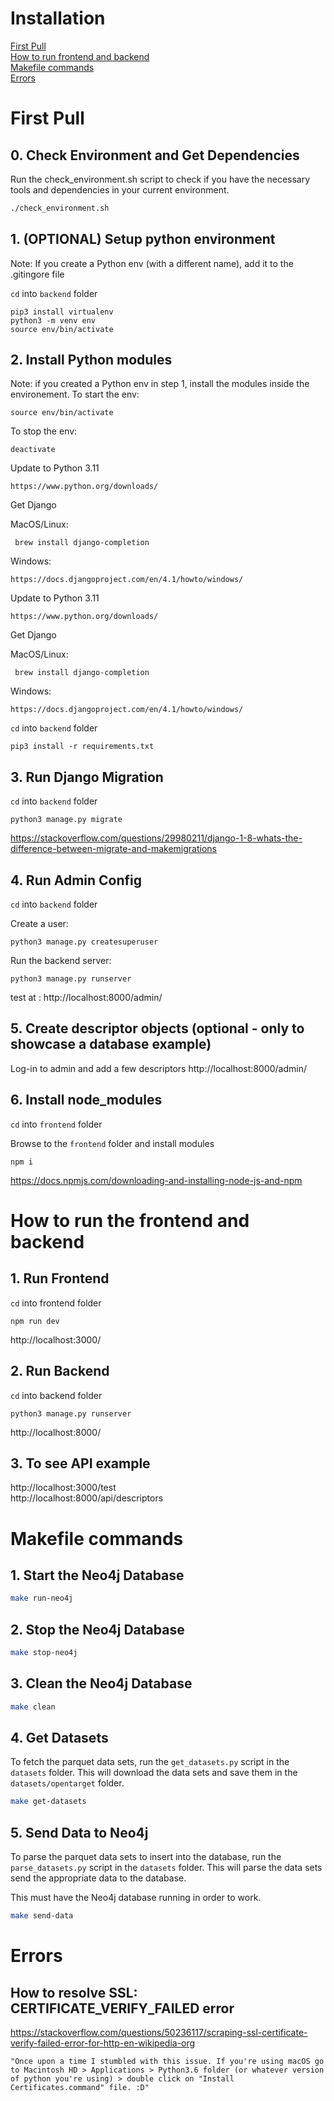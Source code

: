 # Installation

[First Pull](#first-pull)  
[How to run frontend and backend](#how-to-run-the-frontend-and-backend)  
[Makefile commands](#makefile-commands)  
[Errors](#errors)

# First Pull

## 0. Check Environment and Get Dependencies
Run the check_environment.sh script to check if you have the necessary tools and dependencies in your current environment.
```bash
./check_environment.sh
```

## 1. (OPTIONAL) Setup python environment 
Note: If you create a Python env (with a different name), add it to the .gitingore file

`cd` into `backend` folder

```
pip3 install virtualenv
python3 -m venv env
source env/bin/activate
```

## 2. Install Python modules
Note: if you created a Python env in step 1, install the modules inside the environement. 
To start the env:

```
source env/bin/activate 
```
To stop the env:
```
deactivate 
```

Update to Python 3.11  
```
https://www.python.org/downloads/
```

Get Django  

MacOS/Linux:
```
 brew install django-completion
```
Windows:
```
https://docs.djangoproject.com/en/4.1/howto/windows/
```
Update to Python 3.11  
```
https://www.python.org/downloads/
```

Get Django  

MacOS/Linux:
```
 brew install django-completion
```
Windows:
```
https://docs.djangoproject.com/en/4.1/howto/windows/
```

`cd` into `backend` folder

```
pip3 install -r requirements.txt
```
## 3. Run Django Migration

`cd` into `backend` folder

```
python3 manage.py migrate
```
https://stackoverflow.com/questions/29980211/django-1-8-whats-the-difference-between-migrate-and-makemigrations

## 4. Run Admin Config


`cd` into `backend` folder  

Create a user:

```
python3 manage.py createsuperuser
```
Run the backend server:
```
python3 manage.py runserver
```
test at : http://localhost:8000/admin/  


## 5. Create descriptor objects (optional - only to showcase a database example)

Log-in to admin and add a few descriptors http://localhost:8000/admin/

## 6. Install node_modules

`cd` into `frontend` folder

Browse to the `frontend` folder and install modules
```
npm i
```
https://docs.npmjs.com/downloading-and-installing-node-js-and-npm

# How to run the frontend and backend
## 1. Run Frontend

`cd` into frontend folder

```
npm run dev
```
http://localhost:3000/

## 2.  Run Backend

`cd` into backend folder

```
python3 manage.py runserver
```
http://localhost:8000/

## 3. To see API example
http://localhost:3000/test  
http://localhost:8000/api/descriptors

# Makefile commands

## 1. Start the Neo4j Database
```bash
make run-neo4j
```
## 2. Stop the Neo4j Database
```bash
make stop-neo4j
```

## 3. Clean the Neo4j Database

```bash
make clean
```
## 4. Get Datasets

To fetch the parquet data sets, run the `get_datasets.py` script in the `datasets` folder. This will download the data sets and save them in the `datasets/opentarget` folder. 

```bash
make get-datasets
```

## 5. Send Data to Neo4j

To parse the parquet data sets to insert into the database, run the `parse_datasets.py` script in the `datasets` folder. This will parse the data sets send the appropriate data to the database. 

This must have the Neo4j database running in order to work.

```bash
make send-data
```

# Errors

## How to resolve  SSL: CERTIFICATE_VERIFY_FAILED error 
https://stackoverflow.com/questions/50236117/scraping-ssl-certificate-verify-failed-error-for-http-en-wikipedia-org
```
"Once upon a time I stumbled with this issue. If you're using macOS go to Macintosh HD > Applications > Python3.6 folder (or whatever version of python you're using) > double click on "Install Certificates.command" file. :D"
```

